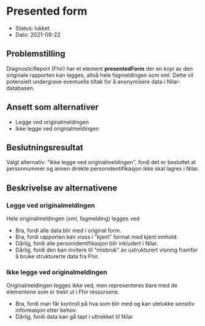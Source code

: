 # Presented form
- Status: lukket
- Dato: 2021-09-22

## Problemstilling
DiagnosticReport (Fhir) har et element **presentedForm** der en kopi av den originale rapporten kan legges, altså hele fagmeldingen som xml. Dette vil potensielt undergrave eventuelle tiltak for å anonymisere data i Nilar-databasen.

## Ansett som alternativer
- Legge ved originalmeldingen
- Ikke legge ved originalmeldingen

## Beslutningsresultat
Valgt alternativ: "Ikke legge ved originalmeldingen", fordi det er besluttet at personnummer og annen direkte personidentifikasjon ikke skal lagres i Nilar.

## Beskrivelse av alternativene 
### Legge ved originalmeldingen
Hele originalmeldingen (xml, fagmelding) legges ved

- Bra, fordi alle data blir med i original form.
- Bra, fordi rapporten kan vises i "kjent" format med kjent innhold.
- Dårlig, fordi alle personidentifikasjon blir inkludert i Nilar.
- Dårlig, fordi den kan invitere til "misbruk" av ustrukturert visning framfor å bruke strukturerte data fra Fhir.

### Ikke legge ved originalmeldingen
Originalmeldingen legges ikke ved, men representeres bare med de elementene som er trekt ut i Fhir ressursene.

- Bra, fordi man får kontroll på hva som blir med og kan utelukke sensitiv informasjon etter behov.
- Dårlig, fordi data kan gå tapt i uttrekket til Nilar
  